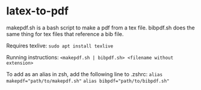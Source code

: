# latex-to-pdf
makepdf.sh is a bash script to make a pdf from a tex file. bibpdf.sh does the same thing for tex files that reference a bib file.

Requires texlive: ```sudo apt install texlive```

Running instructions:
```<makepdf.sh | bibpdf.sh> <filename without extension>```

To add as an alias in zsh, add the following line to .zshrc:
```alias makepdf="path/to/makepdf.sh"```
```alias bibpdf="path/to/bibpdf.sh"```